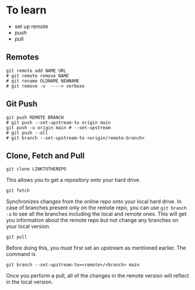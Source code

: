 # To learn

- set up remote
- push
- pull

## Remotes

```
git remote add NAME URL
# git remote remove NAME
# git rename OLDNAME NEWNAME
# git remove -v  ----> verbose
```

## Git Push

```
git push REMOTE BRANCH
# git push --set-upstream-to origin main
git push -u origin main # --set-upstream
# git push --all
# git branch --set-upstream-to <origin/remote-branch>
```

## Clone, Fetch and Pull

```
git clone LINKTOTHEREPO
```
This allows you to get a repository onto your hard drive. 

```
git fetch
```
Synchronizes changes from the online repo onto your local hard drive. In case of branches present only on the remote repo, you can use `git branch -a` to see all the branches including the local and remote ones. This will get you information about the remote repo but not change any branches on your local version.

```
git pull
```
Before doing this, you must first set an upstream as mentioned earlier. The command is 

```
git branch --set-upstream-to=<remote>/<branch> main
```

Once you perform a pull, all of the changes in the remote version will reflect in the local version. 